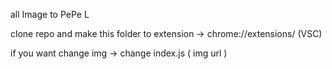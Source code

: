 all Image to PePe L

clone repo and make this folder to extension -> chrome://extensions/ (VSC)

if you want change img -> change index.js ( img url )
